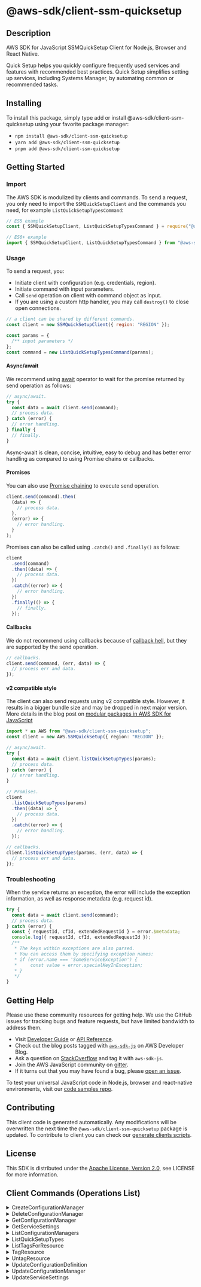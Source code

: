 <!-- generated file, do not edit directly -->

# @aws-sdk/client-ssm-quicksetup

## Description

AWS SDK for JavaScript SSMQuickSetup Client for Node.js, Browser and React Native.

<p>Quick Setup helps you quickly configure frequently used services and features with
recommended best practices. Quick Setup simplifies setting up services, including
Systems Manager, by automating common or recommended tasks.</p>

## Installing

To install this package, simply type add or install @aws-sdk/client-ssm-quicksetup
using your favorite package manager:

- `npm install @aws-sdk/client-ssm-quicksetup`
- `yarn add @aws-sdk/client-ssm-quicksetup`
- `pnpm add @aws-sdk/client-ssm-quicksetup`

## Getting Started

### Import

The AWS SDK is modulized by clients and commands.
To send a request, you only need to import the `SSMQuickSetupClient` and
the commands you need, for example `ListQuickSetupTypesCommand`:

```js
// ES5 example
const { SSMQuickSetupClient, ListQuickSetupTypesCommand } = require("@aws-sdk/client-ssm-quicksetup");
```

```ts
// ES6+ example
import { SSMQuickSetupClient, ListQuickSetupTypesCommand } from "@aws-sdk/client-ssm-quicksetup";
```

### Usage

To send a request, you:

- Initiate client with configuration (e.g. credentials, region).
- Initiate command with input parameters.
- Call `send` operation on client with command object as input.
- If you are using a custom http handler, you may call `destroy()` to close open connections.

```js
// a client can be shared by different commands.
const client = new SSMQuickSetupClient({ region: "REGION" });

const params = {
  /** input parameters */
};
const command = new ListQuickSetupTypesCommand(params);
```

#### Async/await

We recommend using [await](https://developer.mozilla.org/en-US/docs/Web/JavaScript/Reference/Operators/await)
operator to wait for the promise returned by send operation as follows:

```js
// async/await.
try {
  const data = await client.send(command);
  // process data.
} catch (error) {
  // error handling.
} finally {
  // finally.
}
```

Async-await is clean, concise, intuitive, easy to debug and has better error handling
as compared to using Promise chains or callbacks.

#### Promises

You can also use [Promise chaining](https://developer.mozilla.org/en-US/docs/Web/JavaScript/Guide/Using_promises#chaining)
to execute send operation.

```js
client.send(command).then(
  (data) => {
    // process data.
  },
  (error) => {
    // error handling.
  }
);
```

Promises can also be called using `.catch()` and `.finally()` as follows:

```js
client
  .send(command)
  .then((data) => {
    // process data.
  })
  .catch((error) => {
    // error handling.
  })
  .finally(() => {
    // finally.
  });
```

#### Callbacks

We do not recommend using callbacks because of [callback hell](http://callbackhell.com/),
but they are supported by the send operation.

```js
// callbacks.
client.send(command, (err, data) => {
  // process err and data.
});
```

#### v2 compatible style

The client can also send requests using v2 compatible style.
However, it results in a bigger bundle size and may be dropped in next major version. More details in the blog post
on [modular packages in AWS SDK for JavaScript](https://aws.amazon.com/blogs/developer/modular-packages-in-aws-sdk-for-javascript/)

```ts
import * as AWS from "@aws-sdk/client-ssm-quicksetup";
const client = new AWS.SSMQuickSetup({ region: "REGION" });

// async/await.
try {
  const data = await client.listQuickSetupTypes(params);
  // process data.
} catch (error) {
  // error handling.
}

// Promises.
client
  .listQuickSetupTypes(params)
  .then((data) => {
    // process data.
  })
  .catch((error) => {
    // error handling.
  });

// callbacks.
client.listQuickSetupTypes(params, (err, data) => {
  // process err and data.
});
```

### Troubleshooting

When the service returns an exception, the error will include the exception information,
as well as response metadata (e.g. request id).

```js
try {
  const data = await client.send(command);
  // process data.
} catch (error) {
  const { requestId, cfId, extendedRequestId } = error.$metadata;
  console.log({ requestId, cfId, extendedRequestId });
  /**
   * The keys within exceptions are also parsed.
   * You can access them by specifying exception names:
   * if (error.name === 'SomeServiceException') {
   *     const value = error.specialKeyInException;
   * }
   */
}
```

## Getting Help

Please use these community resources for getting help.
We use the GitHub issues for tracking bugs and feature requests, but have limited bandwidth to address them.

- Visit [Developer Guide](https://docs.aws.amazon.com/sdk-for-javascript/v3/developer-guide/welcome.html)
  or [API Reference](https://docs.aws.amazon.com/AWSJavaScriptSDK/v3/latest/index.html).
- Check out the blog posts tagged with [`aws-sdk-js`](https://aws.amazon.com/blogs/developer/tag/aws-sdk-js/)
  on AWS Developer Blog.
- Ask a question on [StackOverflow](https://stackoverflow.com/questions/tagged/aws-sdk-js) and tag it with `aws-sdk-js`.
- Join the AWS JavaScript community on [gitter](https://gitter.im/aws/aws-sdk-js-v3).
- If it turns out that you may have found a bug, please [open an issue](https://github.com/aws/aws-sdk-js-v3/issues/new/choose).

To test your universal JavaScript code in Node.js, browser and react-native environments,
visit our [code samples repo](https://github.com/aws-samples/aws-sdk-js-tests).

## Contributing

This client code is generated automatically. Any modifications will be overwritten the next time the `@aws-sdk/client-ssm-quicksetup` package is updated.
To contribute to client you can check our [generate clients scripts](https://github.com/aws/aws-sdk-js-v3/tree/main/scripts/generate-clients).

## License

This SDK is distributed under the
[Apache License, Version 2.0](http://www.apache.org/licenses/LICENSE-2.0),
see LICENSE for more information.

## Client Commands (Operations List)

<details>
<summary>
CreateConfigurationManager
</summary>

[Command API Reference](https://docs.aws.amazon.com/AWSJavaScriptSDK/v3/latest/client/ssm-quicksetup/command/CreateConfigurationManagerCommand/) / [Input](https://docs.aws.amazon.com/AWSJavaScriptSDK/v3/latest/Package/-aws-sdk-client-ssm-quicksetup/Interface/CreateConfigurationManagerCommandInput/) / [Output](https://docs.aws.amazon.com/AWSJavaScriptSDK/v3/latest/Package/-aws-sdk-client-ssm-quicksetup/Interface/CreateConfigurationManagerCommandOutput/)

</details>
<details>
<summary>
DeleteConfigurationManager
</summary>

[Command API Reference](https://docs.aws.amazon.com/AWSJavaScriptSDK/v3/latest/client/ssm-quicksetup/command/DeleteConfigurationManagerCommand/) / [Input](https://docs.aws.amazon.com/AWSJavaScriptSDK/v3/latest/Package/-aws-sdk-client-ssm-quicksetup/Interface/DeleteConfigurationManagerCommandInput/) / [Output](https://docs.aws.amazon.com/AWSJavaScriptSDK/v3/latest/Package/-aws-sdk-client-ssm-quicksetup/Interface/DeleteConfigurationManagerCommandOutput/)

</details>
<details>
<summary>
GetConfigurationManager
</summary>

[Command API Reference](https://docs.aws.amazon.com/AWSJavaScriptSDK/v3/latest/client/ssm-quicksetup/command/GetConfigurationManagerCommand/) / [Input](https://docs.aws.amazon.com/AWSJavaScriptSDK/v3/latest/Package/-aws-sdk-client-ssm-quicksetup/Interface/GetConfigurationManagerCommandInput/) / [Output](https://docs.aws.amazon.com/AWSJavaScriptSDK/v3/latest/Package/-aws-sdk-client-ssm-quicksetup/Interface/GetConfigurationManagerCommandOutput/)

</details>
<details>
<summary>
GetServiceSettings
</summary>

[Command API Reference](https://docs.aws.amazon.com/AWSJavaScriptSDK/v3/latest/client/ssm-quicksetup/command/GetServiceSettingsCommand/) / [Input](https://docs.aws.amazon.com/AWSJavaScriptSDK/v3/latest/Package/-aws-sdk-client-ssm-quicksetup/Interface/GetServiceSettingsCommandInput/) / [Output](https://docs.aws.amazon.com/AWSJavaScriptSDK/v3/latest/Package/-aws-sdk-client-ssm-quicksetup/Interface/GetServiceSettingsCommandOutput/)

</details>
<details>
<summary>
ListConfigurationManagers
</summary>

[Command API Reference](https://docs.aws.amazon.com/AWSJavaScriptSDK/v3/latest/client/ssm-quicksetup/command/ListConfigurationManagersCommand/) / [Input](https://docs.aws.amazon.com/AWSJavaScriptSDK/v3/latest/Package/-aws-sdk-client-ssm-quicksetup/Interface/ListConfigurationManagersCommandInput/) / [Output](https://docs.aws.amazon.com/AWSJavaScriptSDK/v3/latest/Package/-aws-sdk-client-ssm-quicksetup/Interface/ListConfigurationManagersCommandOutput/)

</details>
<details>
<summary>
ListQuickSetupTypes
</summary>

[Command API Reference](https://docs.aws.amazon.com/AWSJavaScriptSDK/v3/latest/client/ssm-quicksetup/command/ListQuickSetupTypesCommand/) / [Input](https://docs.aws.amazon.com/AWSJavaScriptSDK/v3/latest/Package/-aws-sdk-client-ssm-quicksetup/Interface/ListQuickSetupTypesCommandInput/) / [Output](https://docs.aws.amazon.com/AWSJavaScriptSDK/v3/latest/Package/-aws-sdk-client-ssm-quicksetup/Interface/ListQuickSetupTypesCommandOutput/)

</details>
<details>
<summary>
ListTagsForResource
</summary>

[Command API Reference](https://docs.aws.amazon.com/AWSJavaScriptSDK/v3/latest/client/ssm-quicksetup/command/ListTagsForResourceCommand/) / [Input](https://docs.aws.amazon.com/AWSJavaScriptSDK/v3/latest/Package/-aws-sdk-client-ssm-quicksetup/Interface/ListTagsForResourceCommandInput/) / [Output](https://docs.aws.amazon.com/AWSJavaScriptSDK/v3/latest/Package/-aws-sdk-client-ssm-quicksetup/Interface/ListTagsForResourceCommandOutput/)

</details>
<details>
<summary>
TagResource
</summary>

[Command API Reference](https://docs.aws.amazon.com/AWSJavaScriptSDK/v3/latest/client/ssm-quicksetup/command/TagResourceCommand/) / [Input](https://docs.aws.amazon.com/AWSJavaScriptSDK/v3/latest/Package/-aws-sdk-client-ssm-quicksetup/Interface/TagResourceCommandInput/) / [Output](https://docs.aws.amazon.com/AWSJavaScriptSDK/v3/latest/Package/-aws-sdk-client-ssm-quicksetup/Interface/TagResourceCommandOutput/)

</details>
<details>
<summary>
UntagResource
</summary>

[Command API Reference](https://docs.aws.amazon.com/AWSJavaScriptSDK/v3/latest/client/ssm-quicksetup/command/UntagResourceCommand/) / [Input](https://docs.aws.amazon.com/AWSJavaScriptSDK/v3/latest/Package/-aws-sdk-client-ssm-quicksetup/Interface/UntagResourceCommandInput/) / [Output](https://docs.aws.amazon.com/AWSJavaScriptSDK/v3/latest/Package/-aws-sdk-client-ssm-quicksetup/Interface/UntagResourceCommandOutput/)

</details>
<details>
<summary>
UpdateConfigurationDefinition
</summary>

[Command API Reference](https://docs.aws.amazon.com/AWSJavaScriptSDK/v3/latest/client/ssm-quicksetup/command/UpdateConfigurationDefinitionCommand/) / [Input](https://docs.aws.amazon.com/AWSJavaScriptSDK/v3/latest/Package/-aws-sdk-client-ssm-quicksetup/Interface/UpdateConfigurationDefinitionCommandInput/) / [Output](https://docs.aws.amazon.com/AWSJavaScriptSDK/v3/latest/Package/-aws-sdk-client-ssm-quicksetup/Interface/UpdateConfigurationDefinitionCommandOutput/)

</details>
<details>
<summary>
UpdateConfigurationManager
</summary>

[Command API Reference](https://docs.aws.amazon.com/AWSJavaScriptSDK/v3/latest/client/ssm-quicksetup/command/UpdateConfigurationManagerCommand/) / [Input](https://docs.aws.amazon.com/AWSJavaScriptSDK/v3/latest/Package/-aws-sdk-client-ssm-quicksetup/Interface/UpdateConfigurationManagerCommandInput/) / [Output](https://docs.aws.amazon.com/AWSJavaScriptSDK/v3/latest/Package/-aws-sdk-client-ssm-quicksetup/Interface/UpdateConfigurationManagerCommandOutput/)

</details>
<details>
<summary>
UpdateServiceSettings
</summary>

[Command API Reference](https://docs.aws.amazon.com/AWSJavaScriptSDK/v3/latest/client/ssm-quicksetup/command/UpdateServiceSettingsCommand/) / [Input](https://docs.aws.amazon.com/AWSJavaScriptSDK/v3/latest/Package/-aws-sdk-client-ssm-quicksetup/Interface/UpdateServiceSettingsCommandInput/) / [Output](https://docs.aws.amazon.com/AWSJavaScriptSDK/v3/latest/Package/-aws-sdk-client-ssm-quicksetup/Interface/UpdateServiceSettingsCommandOutput/)

</details>
